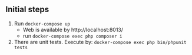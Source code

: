 ## Initial steps

1. Run `docker-compose up`
    - Web is available by http://localhost:8013/
    - run `docker-compose exec php composer i`
2. There are unit tests. Execute by: `docker-compose exec php bin/phpunit tests`